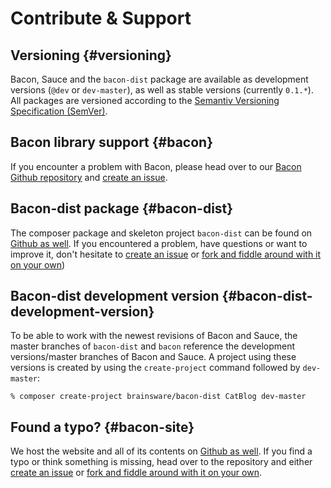 # Contribute & Support

## Versioning {#versioning}

Bacon, Sauce and the `bacon-dist` package are available as development versions (`@dev` or `dev-master`), as well as stable versions (currently `0.1.*`). All packages are versioned according to the [Semantiv Versioning Specification (SemVer)](http://semver.org/).

## Bacon library support {#bacon}

If you encounter a problem with Bacon, please head over to our [Bacon Github repository](https://github.com/Brainsware/bacon) and [create an issue](https://github.com/Brainsware/bacon/issues).

## Bacon-dist package {#bacon-dist}

The composer package and skeleton project `bacon-dist` can be found on [Github as well](https://github.com/Brainsware/bacon-dist). If you encountered a problem, have questions or want to improve it, don't hesitate to [create an issue](https://github.com/Brainsware/bacon-dist/issues) or [fork and fiddle around with it on your own](https://github.com/Brainsware/bacon-dist))

## Bacon-dist development version {#bacon-dist-development-version}

To be able to work with the newest revisions of Bacon and Sauce, the master branches of `bacon-dist` and `bacon` reference the development versions/master branches of Bacon and Sauce. A project using these versions is created by using the `create-project` command followed by `dev-master`:

```
% composer create-project brainsware/bacon-dist CatBlog dev-master
```

## Found a typo? {#bacon-site}

We host the website and all of its contents on [Github as well](https://github.com/Brainsware/bacon-site). If you find a typo or think something is missing, head over to the repository and either [create an issue](https://github.com/Brainsware/bacon-site/issues) or [fork and fiddle around with it on your own](https://github.com/Brainsware/bacon-site).
